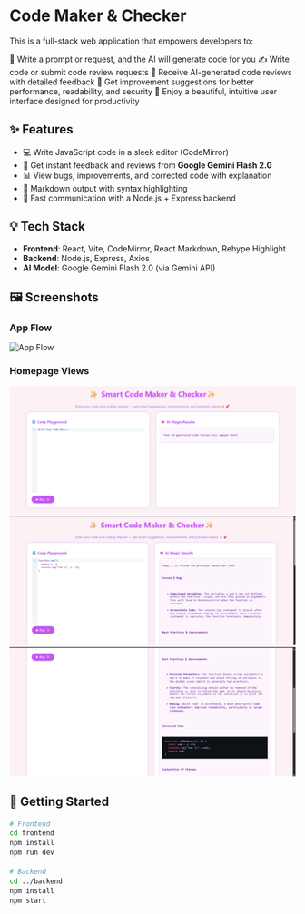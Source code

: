 # Code Maker & Checker

This is a full-stack web application that empowers developers to:

📩 Write a prompt or request, and the AI will generate code for you
✍️ Write code or submit code review requests
🤖 Receive AI-generated code reviews with detailed feedback
🚀 Get improvement suggestions for better performance, readability, and security
🎨 Enjoy a beautiful, intuitive user interface designed for productivity

## ✨ Features

- 💻 Write JavaScript code in a sleek editor (CodeMirror)
- 🤖 Get instant feedback and reviews from **Google Gemini Flash 2.0**
- 📊 View bugs, improvements, and corrected code with explanation
- 🌈 Markdown output with syntax highlighting
- 🔄 Fast communication with a Node.js + Express backend

## 💡 Tech Stack

- **Frontend**: React, Vite, CodeMirror, React Markdown, Rehype Highlight
- **Backend**: Node.js, Express, Axios
- **AI Model**: Google Gemini Flash 2.0 (via Gemini API)

## 🖼️ Screenshots

### App Flow
![App Flow](Frontend/public/AppFlow.png)

### Homepage Views
![Homepage](Frontend/public/demo1.png)
![Homepage](Frontend/public/demo2.png)
![Homepage](Frontend/public/demo3.png)

## 🚀 Getting Started

```bash
# Frontend
cd frontend
npm install
npm run dev

# Backend
cd ../backend
npm install
npm start
